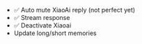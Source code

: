 - ✅ Auto mute XiaoAi reply (not perfect yet)
- ✅ Stream response
- ✅ Deactivate Xiaoai
- Update long/short memories
